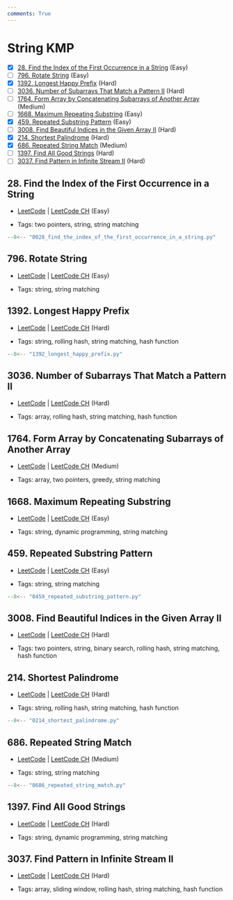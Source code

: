 ```yaml
---
comments: True
---
```


# String KMP

- [x] [28. Find the Index of the First Occurrence in a String](https://leetcode.cn/problems/find-the-index-of-the-first-occurrence-in-a-string/) (Easy)
- [ ] [796. Rotate String](https://leetcode.cn/problems/rotate-string/) (Easy)
- [x] [1392. Longest Happy Prefix](https://leetcode.cn/problems/longest-happy-prefix/) (Hard)
- [ ] [3036. Number of Subarrays That Match a Pattern II](https://leetcode.cn/problems/number-of-subarrays-that-match-a-pattern-ii/) (Hard)
- [ ] [1764. Form Array by Concatenating Subarrays of Another Array](https://leetcode.cn/problems/form-array-by-concatenating-subarrays-of-another-array/) (Medium)
- [ ] [1668. Maximum Repeating Substring](https://leetcode.cn/problems/maximum-repeating-substring/) (Easy)
- [x] [459. Repeated Substring Pattern](https://leetcode.cn/problems/repeated-substring-pattern/) (Easy)
- [ ] [3008. Find Beautiful Indices in the Given Array II](https://leetcode.cn/problems/find-beautiful-indices-in-the-given-array-ii/) (Hard)
- [x] [214. Shortest Palindrome](https://leetcode.cn/problems/shortest-palindrome/) (Hard)
- [x] [686. Repeated String Match](https://leetcode.cn/problems/repeated-string-match/) (Medium)
- [ ] [1397. Find All Good Strings](https://leetcode.cn/problems/find-all-good-strings/) (Hard)
- [ ] [3037. Find Pattern in Infinite Stream II](https://leetcode.cn/problems/find-pattern-in-infinite-stream-ii/) (Hard)

## 28. Find the Index of the First Occurrence in a String

-   [LeetCode](https://leetcode.com/problems/find-the-index-of-the-first-occurrence-in-a-string/) | [LeetCode CH](https://leetcode.cn/problems/find-the-index-of-the-first-occurrence-in-a-string/) (Easy)

-   Tags: two pointers, string, string matching

```python title="28. Find the Index of the First Occurrence in a String - Python Solution"
--8<-- "0028_find_the_index_of_the_first_occurrence_in_a_string.py"
```

## 796. Rotate String

-   [LeetCode](https://leetcode.com/problems/rotate-string/) | [LeetCode CH](https://leetcode.cn/problems/rotate-string/) (Easy)

-   Tags: string, string matching

## 1392. Longest Happy Prefix

-   [LeetCode](https://leetcode.com/problems/longest-happy-prefix/) | [LeetCode CH](https://leetcode.cn/problems/longest-happy-prefix/) (Hard)

-   Tags: string, rolling hash, string matching, hash function

```python title="1392. Longest Happy Prefix - Python Solution"
--8<-- "1392_longest_happy_prefix.py"
```

## 3036. Number of Subarrays That Match a Pattern II

-   [LeetCode](https://leetcode.com/problems/number-of-subarrays-that-match-a-pattern-ii/) | [LeetCode CH](https://leetcode.cn/problems/number-of-subarrays-that-match-a-pattern-ii/) (Hard)

-   Tags: array, rolling hash, string matching, hash function

## 1764. Form Array by Concatenating Subarrays of Another Array

-   [LeetCode](https://leetcode.com/problems/form-array-by-concatenating-subarrays-of-another-array/) | [LeetCode CH](https://leetcode.cn/problems/form-array-by-concatenating-subarrays-of-another-array/) (Medium)

-   Tags: array, two pointers, greedy, string matching

## 1668. Maximum Repeating Substring

-   [LeetCode](https://leetcode.com/problems/maximum-repeating-substring/) | [LeetCode CH](https://leetcode.cn/problems/maximum-repeating-substring/) (Easy)

-   Tags: string, dynamic programming, string matching

## 459. Repeated Substring Pattern

-   [LeetCode](https://leetcode.com/problems/repeated-substring-pattern/) | [LeetCode CH](https://leetcode.cn/problems/repeated-substring-pattern/) (Easy)

-   Tags: string, string matching

```python title="459. Repeated Substring Pattern - Python Solution"
--8<-- "0459_repeated_substring_pattern.py"
```

## 3008. Find Beautiful Indices in the Given Array II

-   [LeetCode](https://leetcode.com/problems/find-beautiful-indices-in-the-given-array-ii/) | [LeetCode CH](https://leetcode.cn/problems/find-beautiful-indices-in-the-given-array-ii/) (Hard)

-   Tags: two pointers, string, binary search, rolling hash, string matching, hash function

## 214. Shortest Palindrome

-   [LeetCode](https://leetcode.com/problems/shortest-palindrome/) | [LeetCode CH](https://leetcode.cn/problems/shortest-palindrome/) (Hard)

-   Tags: string, rolling hash, string matching, hash function

```python title="214. Shortest Palindrome - Python Solution"
--8<-- "0214_shortest_palindrome.py"
```

## 686. Repeated String Match

-   [LeetCode](https://leetcode.com/problems/repeated-string-match/) | [LeetCode CH](https://leetcode.cn/problems/repeated-string-match/) (Medium)

-   Tags: string, string matching

```python title="686. Repeated String Match - Python Solution"
--8<-- "0686_repeated_string_match.py"
```

## 1397. Find All Good Strings

-   [LeetCode](https://leetcode.com/problems/find-all-good-strings/) | [LeetCode CH](https://leetcode.cn/problems/find-all-good-strings/) (Hard)

-   Tags: string, dynamic programming, string matching

## 3037. Find Pattern in Infinite Stream II

-   [LeetCode](https://leetcode.com/problems/find-pattern-in-infinite-stream-ii/) | [LeetCode CH](https://leetcode.cn/problems/find-pattern-in-infinite-stream-ii/) (Hard)

-   Tags: array, sliding window, rolling hash, string matching, hash function

